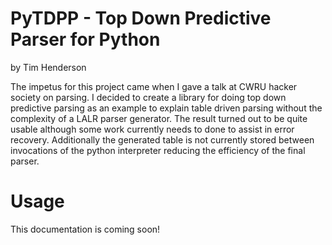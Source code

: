 PyTDPP - Top Down Predictive Parser for Python
==============================================

by Tim Henderson

The impetus for this project came when I gave a talk at CWRU hacker society on parsing. I decided to
create a library for doing top down predictive parsing as an example to explain table driven parsing
without the complexity of a LALR parser generator. The result turned out to be quite usable although
some work currently needs to done to assist in error recovery. Additionally the generated table is
not currently stored between invocations of the python interpreter reducing the efficiency of the
final parser.

Usage
=====

This documentation is coming soon!


